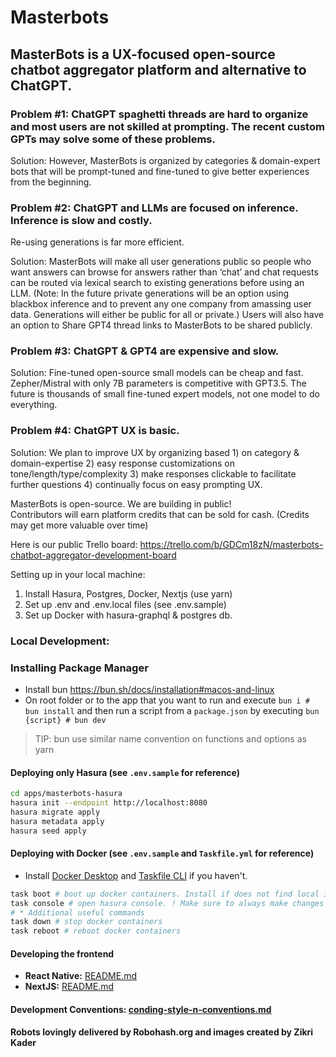# Masterbots

## **MasterBots is a UX-focused open-source chatbot aggregator platform and alternative to ChatGPT.**

### **Problem #1: ChatGPT spaghetti threads are hard to organize and most users are not skilled at prompting. The recent custom GPTs may solve some of these problems.**

Solution: However, MasterBots is organized by categories & domain-expert bots that will be prompt-tuned and fine-tuned to give better experiences from the beginning.

### **Problem #2: ChatGPT and LLMs are focused on inference. Inference is slow and costly.**

Re-using generations is far more efficient.

Solution: MasterBots will make all user generations public so people who want answers can browse for answers rather than ‘chat’ and chat requests can be routed via lexical search to existing generations before using an LLM. (Note: In the future private generations will be an option using blackbox inference and to prevent any one company from amassing user data. Generations will either be public for all or private.) Users will also have an option to Share GPT4 thread links to MasterBots to be shared publicly.

### **Problem #3: ChatGPT & GPT4 are expensive and slow.**

Solution: Fine-tuned open-source small models can be cheap and fast. Zepher/Mistral with only 7B parameters is competitive with GPT3.5. The future is thousands of small fine-tuned expert models, not one model to do everything.

### **Problem #4: ChatGPT UX is basic.**

Solution: We plan to improve UX by organizing based 1) on category & domain-expertise 2) easy response customizations on tone/length/type/complexity 3) make responses clickable to facilitate further questions 4) continually focus on easy prompting UX.

MasterBots is open-source. We are building in public!  
Contributors will earn platform credits that can be sold for cash.
(Credits may get more valuable over time)

Here is our public Trello board:
<https://trello.com/b/GDCm18zN/masterbots-chatbot-aggregator-development-board>

Setting up in your local machine:

<ol>
<li>Install Hasura, Postgres, Docker, Nextjs (use yarn)</li>
<li>Set up .env and .env.local files (see .env.sample)</li>
<li>Set up Docker with hasura-graphql & postgres db. </li>
</ol>

### **Local Development:**

### Installing Package Manager

- Install bun <https://bun.sh/docs/installation#macos-and-linux>
- On root folder or to the app that you want to run and execute `bun i # bun install` and then run a script from a `package.json` by executing `bun {script} # bun dev`

> TIP: bun use similar name convention on functions and options as yarn

#### Deploying only Hasura (see `.env.sample` for reference)

```bash
cd apps/masterbots-hasura
hasura init --endpoint http://localhost:8080
hasura migrate apply
hasura metadata apply
hasura seed apply
```

#### Deploying with Docker (see `.env.sample` and `Taskfile.yml` for reference)

- Install [Docker Desktop](https://docs.docker.com/desktop/) and [Taskfile CLI](https://taskfile.dev/installation/) if you haven't.

```bash
task boot # boot up docker containers. Install if does not find local images. Make migrations and seeds.
task console # open hasura console. ! Make sure to always make changes in console this way.
# * Additional useful commands
task down # stop docker containers
task reboot # reboot docker containers
```

#### Developing the frontend

- **React Native:** [README.md](./apps/masterbots-native/README.md)
- **NextJS:** [README.md](./apps/masterbots-web/README.md)

#### Development Conventions: [conding-style-n-conventions.md](./coding-style-n-conventions.md)

**Robots lovingly delivered by Robohash.org and images created by Zikri Kader**
